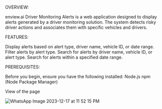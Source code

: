 OVERVIEW:

enview.ai Driver Monitoring Alerts is a web application designed to display alerts generated by a driver monitoring solution.
The system detects risky driver actions and associates them with specific vehicles and drivers.

FEATURES:

Display alerts based on alert type, driver name, vehicle ID, or date range.
Filter alerts by alert type.
Search for alerts by driver name, vehicle ID, or alert type.
Search for alerts within a specified date range.


PREREQUISITES:

Before you begin, ensure you have the following installed:
Node.js
npm (Node Package Manager)


View of the page



![WhatsApp Image 2023-12-17 at 11 52 15 PM](https://github.com/divyank7701/Enview_frontEnd/assets/123147700/89e5e42a-df13-4b98-8855-9495147b6ff8)

